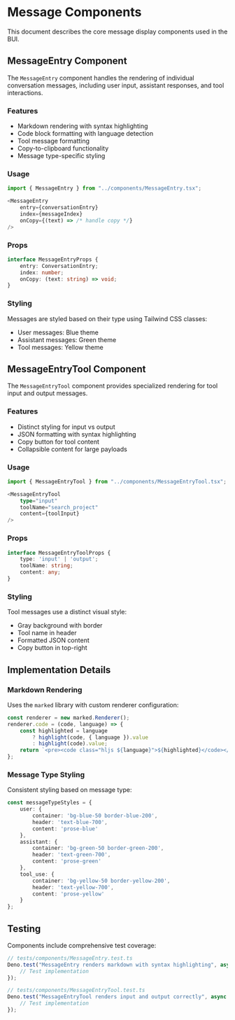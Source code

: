 # Message Components

This document describes the core message display components used in the BUI.

## MessageEntry Component

The `MessageEntry` component handles the rendering of individual conversation messages, including user input, assistant responses, and tool interactions.

### Features

- Markdown rendering with syntax highlighting
- Code block formatting with language detection
- Tool message formatting
- Copy-to-clipboard functionality
- Message type-specific styling

### Usage

```typescript
import { MessageEntry } from "../components/MessageEntry.tsx";

<MessageEntry 
    entry={conversationEntry}
    index={messageIndex}
    onCopy={(text) => /* handle copy */}
/>
```

### Props

```typescript
interface MessageEntryProps {
    entry: ConversationEntry;
    index: number;
    onCopy: (text: string) => void;
}
```

### Styling

Messages are styled based on their type using Tailwind CSS classes:
- User messages: Blue theme
- Assistant messages: Green theme
- Tool messages: Yellow theme

## MessageEntryTool Component

The `MessageEntryTool` component provides specialized rendering for tool input and output messages.

### Features

- Distinct styling for input vs output
- JSON formatting with syntax highlighting
- Copy button for tool content
- Collapsible content for large payloads

### Usage

```typescript
import { MessageEntryTool } from "../components/MessageEntryTool.tsx";

<MessageEntryTool
    type="input"
    toolName="search_project"
    content={toolInput}
/>
```

### Props

```typescript
interface MessageEntryToolProps {
    type: 'input' | 'output';
    toolName: string;
    content: any;
}
```

### Styling

Tool messages use a distinct visual style:
- Gray background with border
- Tool name in header
- Formatted JSON content
- Copy button in top-right

## Implementation Details

### Markdown Rendering

Uses the `marked` library with custom renderer configuration:

```typescript
const renderer = new marked.Renderer();
renderer.code = (code, language) => {
    const highlighted = language
        ? highlight(code, { language }).value
        : highlight(code).value;
    return `<pre><code class="hljs ${language}">${highlighted}</code></pre>`;
};
```

### Message Type Styling

Consistent styling based on message type:

```typescript
const messageTypeStyles = {
    user: {
        container: 'bg-blue-50 border-blue-200',
        header: 'text-blue-700',
        content: 'prose-blue'
    },
    assistant: {
        container: 'bg-green-50 border-green-200',
        header: 'text-green-700',
        content: 'prose-green'
    },
    tool_use: {
        container: 'bg-yellow-50 border-yellow-200',
        header: 'text-yellow-700',
        content: 'prose-yellow'
    }
};
```

## Testing

Components include comprehensive test coverage:

```typescript
// tests/components/MessageEntry.test.ts
Deno.test("MessageEntry renders markdown with syntax highlighting", async () => {
    // Test implementation
});

// tests/components/MessageEntryTool.test.ts
Deno.test("MessageEntryTool renders input and output correctly", async () => {
    // Test implementation
});
```